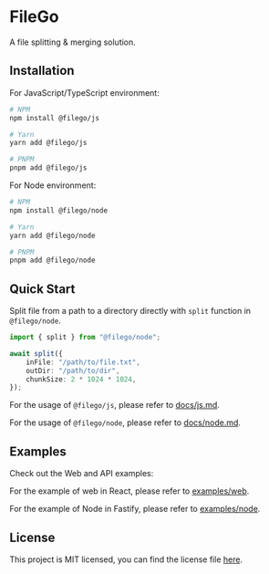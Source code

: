 # FileGo

A file splitting & merging solution.

## Installation

For JavaScript/TypeScript environment:

```bash
# NPM
npm install @filego/js

# Yarn
yarn add @filego/js

# PNPM
pnpm add @filego/js
```

For Node environment:

```bash
# NPM
npm install @filego/node

# Yarn
yarn add @filego/node

# PNPM
pnpm add @filego/node
```

## Quick Start

Split file from a path to a directory directly 
with `split` function in `@filego/node`.

```typescript
import { split } from "@filego/node";

await split({
    inFile: "/path/to/file.txt",
    outDir: "/path/to/dir",
    chunkSize: 2 * 1024 * 1024,
});
```

For the usage of `@filego/js`, 
please refer to [docs/js.md](./docs/js.md).

For the usage of `@filego/node`, 
please refer to [docs/node.md](./docs/node.md).

## Examples

Check out the Web and API examples:

For the example of web in React, 
please refer to [examples/web](./examples/web/).

For the example of Node in Fastify, 
please refer to [examples/node](./examples/node/).

## License

This project is MIT licensed, 
you can find the license file [here](./LICENSE).
